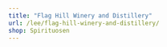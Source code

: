 ```yaml
---
title: "Flag Hill Winery and Distillery"
url: /lee/flag-hill-winery-and-distillery/
shop: Spirituosen
---
```

